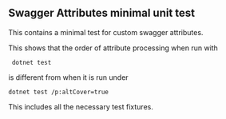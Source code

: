 Swagger Attributes minimal unit test
------------------------------------

This contains a minimal test for custom swagger attributes.

This shows that the order of attribute processing when run with 

     dotnet test

is different from when it is run under 
 
    dotnet test /p:altCover=true


This includes all the necessary test fixtures.